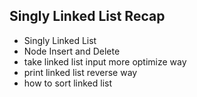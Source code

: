 ## Singly Linked List Recap

- Singly Linked List
- Node Insert and Delete
- take linked list input more optimize way
- print linked list reverse way
- how to sort linked list
